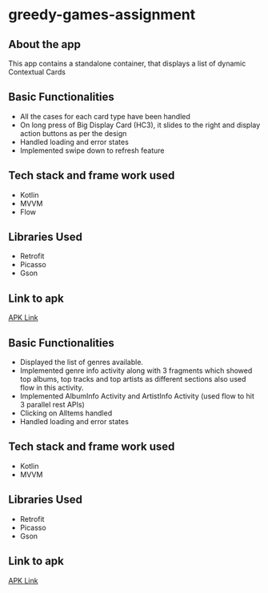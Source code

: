 # greedy-games-assignment

## About the app

This app contains a standalone container, that displays a list of  dynamic Contextual Cards

## Basic Functionalities

- All the cases for each card type have been handled
- On long press of Big Display Card (HC3), it slides to the right and display action buttons as per the design
- Handled loading and error states
- Implemented swipe down to refresh feature

## Tech stack and frame work used

- Kotlin
- MVVM
- Flow

## Libraries Used

- Retrofit
- Picasso
- Gson

## Link to apk

[APK Link](https://github.com/animeshsingh75/Fampay-Assignment/blob/master/APK/app-debug.apk)

## Basic Functionalities

- Displayed the list of genres available.
- Implemented genre info activity along with 3 fragments which showed top albums, top tracks and top artists as different sections also used flow in this activity.
- Implemented AlbumInfo Activity and ArtistInfo Activity (used flow to hit 3 parallel rest APIs)
- Clicking on Alltems handled
- Handled loading and error states

## Tech stack and frame work used

- Kotlin
- MVVM

## Libraries Used

- Retrofit
- Picasso
- Gson

## Link to apk

[APK Link](https://github.com/animeshsingh75/greedy-games-assignment/blob/master/APK/app-debug.apk)
